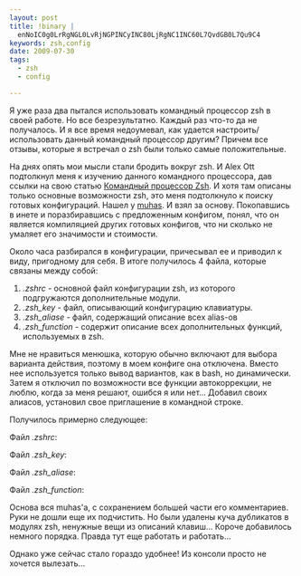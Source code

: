 ```yaml
--- 
layout: post
title: !binary |
  enNoIC0g0LrRgNGL0LvRjNGPINCyINC80LjRgNC1INC60L7QvdGB0L7Qu9C4
keywords: zsh,config
date: 2009-07-30
tags:
  - zsh
  - config

---
```

Я уже раза два пытался использовать командный процессор zsh в своей работе. Но все безрезультатно. Каждый раз что-то да не получалось. И я все время недоумевал, как удается настроить/использовать данный командный процессор другим? Причем все отзывы, которые я встречал о zsh были только самые положительные.

На днях опять мои мысли стали бродить вокруг zsh. И Alex Ott подтолкнул меня к изучению
данного командного процессора, дав ссылки на свою статью <a href="http://xtalk.msk.su/~ott/ru/writings/zsh/Zsh-article.ru.html" rel="nofollow">Командный процессор Zsh</a>. И хотя там описаны только основные возможности zsh, это меня подтолкнуло к поиску готовых конфигураций. Нашел у <a href="http://muhas.ru/?p=55" rel="nofollow">muhas</a>. И взял за основу. Покопавшись в инете и поразбиравшись с предложенным конфигом, понял, что он является компиляцией других готовых конфигов, что ни сколько не умаляет его значимости и стоимости.

Около часа разбирался в конфигурации, причесывал ее и приводил к виду, пригодному для себя. В итоге получилось 4 файла, которые связаны между собой:
<ol>
	<li><em>.zshrc</em> - основной файл конфигурации zsh, из которого подгружаются дополнительные модули.</li>
	<li><em>.zsh_key</em> - файл, описывающий конфигурацию клавиатуры.</li>
	<li><em>.zsh_aliase</em> - файл, содержащий описание всех alias-ов</li>
	<li><em>.zsh_function</em> - содержит описание всех дополнительных функций, используемых в zsh.</li>
</ol>
Мне не нравиться менюшка, которую обычно включают для выбора варианта действия, поэтому в моем конфиге она отключена. Вместо нее используется только вывод вариантов, как в bash, но динамически. Затем я отключил по возможности все функции автокоррекции, не люблю, когда за меня решают, ошибся я или нет... Добавил своих алиасов, установил свое приглашение в командной строке.

Получилось примерно следующее:

Файл <em>.zshrc</em>:

<script src="https://gist.github.com/1004961.js"> </script>

Файл <em>.zsh_key</em>:

<script src="https://gist.github.com/1004964.js"> </script>

Файл <em>.zsh_aliase</em>:

<script src="https://gist.github.com/1004967.js"> </script><script src="https://gist.github.com/1004967.js"> </script>

Файл <em>.zsh_function</em>:

<script src="https://gist.github.com/1004971.js"> </script>

Основа вся muhas'а, с сохранением большей части его комментариев. Руки не дошли еще их подчистить. Но были удалены куча дубликатов в модулях zsh, ненужные вещи из описаний клавиш... Короче добавилось немного порядка. Правда тут еще работать и работать...

Однако уже сейчас стало гораздо удобнее! Из консоли просто не хочется вылезать...
